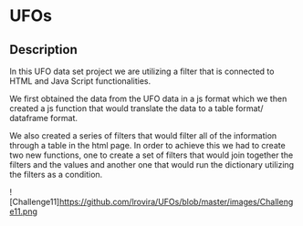# UFOs

## Description
In this UFO data set project we are utilizing a filter that is connected to HTML and Java Script functionalities. 

We first obtained the data from the UFO data in a js format which we then created a js function that would translate the data to a table format/ dataframe format. 

We also created a series of filters that would filter all of the information through a table in the html page. In order to achieve this we had to create two new functions, one to create a set of filters that would join together the filters and the values and another one that would run the dictionary utilizing the filters as a condition. 

![Challenge11]https://github.com/lrovira/UFOs/blob/master/images/Challenge11.png
